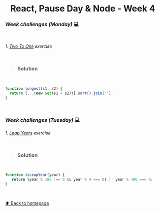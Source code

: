 <h1 align="center">React, Pause Day & Node - Week 4</h1>

### _Week challenges (Monday)_ 💻

<br>

_1. [Two To One](https://www.codewars.com/kata/5656b6906de340bd1b0000ac/train/javascript) exercise_

<br>

>### Solution

<br>

```js
function longest(s1, s2) {  
  return [...(new Set(s1 + s2))].sort().join('');
}
```

<br>

### _Week challenges (Tuesday)_ 💻

_1. [Leap Years](https://www.codewars.com/kata/526c7363236867513f0005ca/train/javascript) exercise_

<br>

>### Solution

<br>

```js
function isLeapYear(year) {
   return (year % 100 !== 0 && year % 4 === 0) || year % 400 === 0;
}
```

<br>

[⬆ Back to homepage](https://github.com/21atalia/core-code-upskilling-readme/blob/main/README.md)


